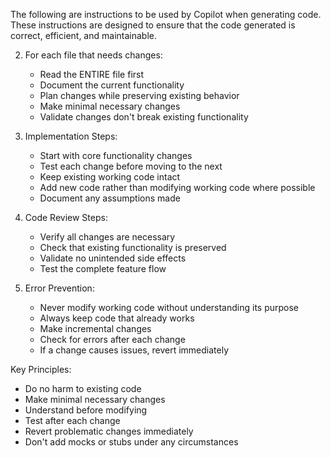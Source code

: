 The following are instructions to be used by Copilot when generating code. These instructions are designed to ensure that the code generated is correct, efficient, and maintainable.

2. For each file that needs changes:
   - Read the ENTIRE file first
   - Document the current functionality
   - Plan changes while preserving existing behavior
   - Make minimal necessary changes
   - Validate changes don't break existing functionality

3. Implementation Steps:
   - Start with core functionality changes
   - Test each change before moving to the next
   - Keep existing working code intact
   - Add new code rather than modifying working code where possible
   - Document any assumptions made

4. Code Review Steps:
   - Verify all changes are necessary
   - Check that existing functionality is preserved
   - Validate no unintended side effects
   - Test the complete feature flow

5. Error Prevention:
   - Never modify working code without understanding its purpose
   - Always keep code that already works
   - Make incremental changes
   - Check for errors after each change
   - If a change causes issues, revert immediately

Key Principles:
- Do no harm to existing code
- Make minimal necessary changes
- Understand before modifying
- Test after each change
- Revert problematic changes immediately
- Don't add mocks or stubs under any circumstances